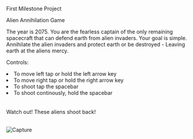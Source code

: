 First Milestone Project


Alien Annihilation Game

The year is 2075. You are the fearless captain of the only remaining spacecraft that can defend earth from alien invaders. Your goal is simple. Annihilate the alien invaders and protect earth or be destroyed - Leaving earth at the aliens mercy. 


Controls: 

<li>To move left tap or hold the left arrow key</li>
<li>To move right tap or hold the right arrow key</li> 
<li>To shoot tap the spacebar</li>
<li>To shoot continously, hold the spacebar</li>
<br></br>
Watch out! These aliens shoot back! 
<br></br>

![Capture](https://user-images.githubusercontent.com/110005340/201238748-a1386079-9a98-4747-b653-e156df5a9b45.PNG)
